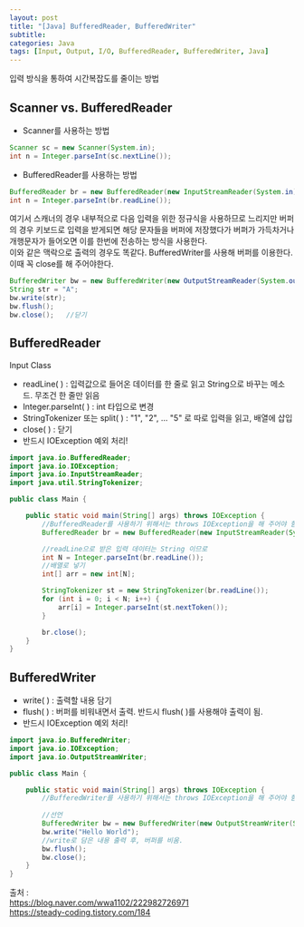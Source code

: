 ```yaml
---
layout: post
title: "[Java] BufferedReader, BufferedWriter"
subtitle: 
categories: Java
tags: [Input, Output, I/O, BufferedReader, BufferedWriter, Java]
--- 
```

입력 방식을 통하여 시간복잡도를 줄이는 방법


## Scanner vs. BufferedReader
* Scanner를 사용하는 방법


```JAVA
Scanner sc = new Scanner(System.in);
int n = Integer.parseInt(sc.nextLine());
```

* BufferedReader를 사용하는 방법


```JAVA
BufferedReader br = new BufferedReader(new InputStreamReader(System.in));
int n = Integer.parseInt(br.readLine());
```


여기서 스캐너의 경우 내부적으로 다음 입력을 위한 정규식을 사용하므로 느리지만 버퍼의 경우 키보드로 입력을 받게되면 해당 문자들을 버퍼에 저장했다가 버퍼가 가득차거나 개행문자가 들어오면 이를 한번에 전송하는 방식을 사용한다.  
이와 같은 맥락으로 출력의 경우도 똑같다. BufferedWriter를 사용해 버퍼를 이용한다. 이때 꼭 close를 해 주어야한다. 


```JAVA
BufferedWriter bw = new BufferedWriter(new OutputStreamReader(System.out));
String str = "A";
bw.write(str);
bw.flush();
bw.close();   //닫기
```


## BufferedReader
Input Class

* readLine( ) : 입력값으로 들어온 데이터를 한 줄로 읽고 String으로 바꾸는 메소드. 무조건 한 줄만 읽음
* Integer.parseInt( ) : int 타입으로 변경
* StringTokenizer 또는 split( ) : "1", "2", ... "5" 로 따로 입력을 읽고, 배열에 삽입
* close( ) : 닫기
* 반드시 IOException 예외 처리!


```JAVA
import java.io.BufferedReader;
import java.io.IOException;
import java.io.InputStreamReader;
import java.util.StringTokenizer;

public class Main {

	public static void main(String[] args) throws IOException {
		//BufferedReader를 사용하기 위해서는 throws IOException을 해 주어야 함.
		BufferedReader br = new BufferedReader(new InputStreamReader(System.in)); // 선언

        //readLine으로 받은 입력 데이터는 String 이므로
		int N = Integer.parseInt(br.readLine()); 
		//배열로 넣기
        int[] arr = new int[N];

		StringTokenizer st = new StringTokenizer(br.readLine());
		for (int i = 0; i < N; i++) {
			arr[i] = Integer.parseInt(st.nextToken());
		}

		br.close();
	}
}

```


## BufferedWriter
* write( ) : 출력할 내용 담기
* flush( ) : 버퍼를 비워내면서 출력. 반드시 flush( )를 사용해야 출력이 됨.
* 반드시 IOException 예외 처리!


```JAVA
import java.io.BufferedWriter;
import java.io.IOException;
import java.io.OutputStreamWriter;

public class Main {

	public static void main(String[] args) throws IOException {
	    //BufferedWriter를 사용하기 위해서는 throws IOException을 해 주어야 함.
        
        //선언
		BufferedWriter bw = new BufferedWriter(new OutputStreamWriter(System.out));
		bw.write("Hello World");
        //write로 담은 내용 출력 후, 버퍼를 비움.
		bw.flush(); 
		bw.close(); 
	}
}
```


출처 :  
<https://blog.naver.com/wwa1102/222982726971>  
<https://steady-coding.tistory.com/184>  
